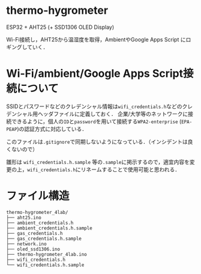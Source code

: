 # thermo-hygrometer
ESP32 + AHT25
(+ SSD1306 OLED Display)

Wi-Fi接続し，AHT25から温湿度を取得，AmbientやGoogle Apps Script にロギングしていく．

# Wi-Fi/ambient/Google Apps Script接続について
SSIDとパスワードなどのクレデンシャル情報は`wifi_credentials.h`などのクレデンシャル用ヘッダファイルに定義しておく．
企業/大学等のネットワークに接続できるように，個人の`ID`と`password`を用いて接続する`WPA2-enterprise` (`EPA-PEAP`)の認証方式に対応している．

このファイルは`.gitignore`で同期しないようになっている．（インシデントは良くないので）

雛形は `wifi_credentials.h.sample` 等の`.sample`に掲示するので，適宜内容を変更の上，`wifi_credentials.h`にリネームすることで使用可能と思われる．

# ファイル構造
```
thermo-hygrometer_4lab/
├── aht25.ino
├── ambient_credentials.h
├── ambient_credentials.h.sample
├── gas_credentials.h
├── gas_credentials.h.sample
├── network.ino
├── oled_ssd1306.ino
├── thermo-hygrometer_4lab.ino
├── wifi_credentials.h
└── wifi_credentials.h.sample
```